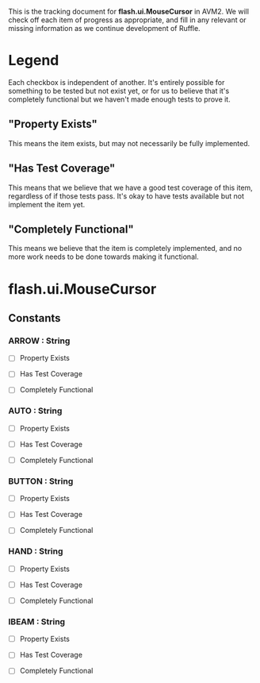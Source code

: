 This is the tracking document for **flash.ui.MouseCursor** in AVM2. We will check off each item of progress as appropriate, and fill in any relevant or missing information as we continue development of Ruffle.
# Legend

Each checkbox is independent of another. It's entirely possible for something to be tested but not exist yet, or for us to believe that it's completely functional but we haven't made enough tests to prove it.
## "Property Exists"

This means the item exists, but may not necessarily be fully implemented.
## "Has Test Coverage"

This means that we believe that we have a good test coverage of this item, regardless of if those tests pass. It's okay to have tests available but not implement the item yet.
## "Completely Functional"

This means we believe that the item is completely implemented, and no more work needs to be done towards making it functional.
# flash.ui.MouseCursor
## Constants
### ARROW : String

* [ ] Property Exists

* [ ] Has Test Coverage

* [ ] Completely Functional


### AUTO : String

* [ ] Property Exists

* [ ] Has Test Coverage

* [ ] Completely Functional


### BUTTON : String

* [ ] Property Exists

* [ ] Has Test Coverage

* [ ] Completely Functional


### HAND : String

* [ ] Property Exists

* [ ] Has Test Coverage

* [ ] Completely Functional


### IBEAM : String

* [ ] Property Exists

* [ ] Has Test Coverage

* [ ] Completely Functional